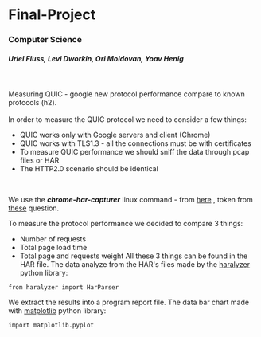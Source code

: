 # Final-Project
### Computer Science
##### Uriel Fluss, Levi Dworkin, Ori Moldovan, Yoav Henig
<br />


Measuring QUIC - google new protocol performance compare to known protocols (h2).<br />
<br />
In order to measure the QUIC protocol we need to consider a few things: <br />
- QUIC works only with Google servers and client (Chrome)
- QUIC works with TLS1.3 - all the connections must be with certificates
- To measure QUIC performance we should sniff the data through pcap files or HAR
- The HTTP2.0 scenario should be identical
<br />

We use the *__chrome-har-capturer__* linux command - from
[here][1]
, token from
[these][2]
question.
<br />

To measure the protocol performance we decided to compare 3 things: <br />
- Number of requests
- Total page load time
- Total page and requests weight
All these 3 things can be found in the HAR file. The data analyze from the HAR's files made by the [haralyzer][3] python library:<br />
```
from haralyzer import HarParser
```
We extract the results into a program report file.
The data bar chart made with [matplotlib][4] python library:<br />

    import matplotlib.pyplot

[1]:https://github.com/cyrus-and/chrome-har-capturer
[2]:https://stackoverflow.com/questions/57081847/export-har-file-using-chrome-quic-protocol-https
[3]:https://pypi.org/project/haralyzer/
[4]:https://matplotlib.org/
